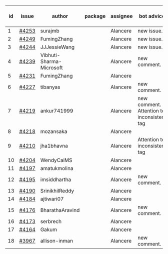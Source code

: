 | id | issue | author | package | assignee | bot advice | created date of issue | target release date | date from target |
| ------ | ------ | ------ | ------ | ------ | ------ | ------ | ------ | :-----: |
| 1 | [#4253](https://github.com/Azure/sdk-release-request/issues/4253) | surajmb |  | Alancere | new issue. | 06-16 | 07-28 |  |
| 2 | [#4249](https://github.com/Azure/sdk-release-request/issues/4249) | FumingZhang |  | Alancere | new issue. | 06-14 | 07-28 |  |
| 3 | [#4244](https://github.com/Azure/sdk-release-request/issues/4244) | JJJessieWang |  | Alancere | new issue. | 06-13 | 07-28 |  |
| 4 | [#4239](https://github.com/Azure/sdk-release-request/issues/4239) | Vibhuti-Sharma-Microsoft |  | Alancere | new comment. | 06-09 | 07-14 |  |
| 5 | [#4231](https://github.com/Azure/sdk-release-request/issues/4231) | FumingZhang |  | Alancere |  | 06-09 | 06-23 |  |
| 6 | [#4227](https://github.com/Azure/sdk-release-request/issues/4227) | tibanyas |  | Alancere | new comment. | 06-08 | 06-23 |  |
| 7 | [#4219](https://github.com/Azure/sdk-release-request/issues/4219) | ankur741999 |  | Alancere | new comment. Attention to inconsistent tag | 05-31 | 06-23 |  |
| 8 | [#4218](https://github.com/Azure/sdk-release-request/issues/4218) | mozansaka |  | Alancere |  | 05-30 | 06-23 |  |
| 9 | [#4210](https://github.com/Azure/sdk-release-request/issues/4210) | jha1bhavna |  | Alancere | Attention to inconsistent tag | 05-29 | 06-23 |  |
| 10 | [#4204](https://github.com/Azure/sdk-release-request/issues/4204) | WendyCaiMS |  | Alancere |  | 05-25 | 06-23 |  |
| 11 | [#4197](https://github.com/Azure/sdk-release-request/issues/4197) | amatukmolina |  | Alancere |  | 05-25 | 06-23 |  |
| 12 | [#4195](https://github.com/Azure/sdk-release-request/issues/4195) | imsiddhartha |  | Alancere | new comment. | 05-25 | 06-23 |  |
| 13 | [#4190](https://github.com/Azure/sdk-release-request/issues/4190) | SrinikhilReddy |  | Alancere |  | 05-23 | 06-23 |  |
| 14 | [#4184](https://github.com/Azure/sdk-release-request/issues/4184) | ajtiwari07 |  | Alancere |  | 05-22 | 06-23 |  |
| 15 | [#4176](https://github.com/Azure/sdk-release-request/issues/4176) | BharathaAravind |  | Alancere | new comment. | 05-18 | 06-23 |  |
| 16 | [#4173](https://github.com/Azure/sdk-release-request/issues/4173) | serbrech |  | Alancere |  | 05-18 | 06-23 |  |
| 17 | [#4164](https://github.com/Azure/sdk-release-request/issues/4164) | Gakum |  | Alancere |  | 05-14 | 06-23 |  |
| 18 | [#3967](https://github.com/Azure/sdk-release-request/issues/3967) | allison-inman |  | Alancere | new comment. | 03-22 | 04-28 |  |
